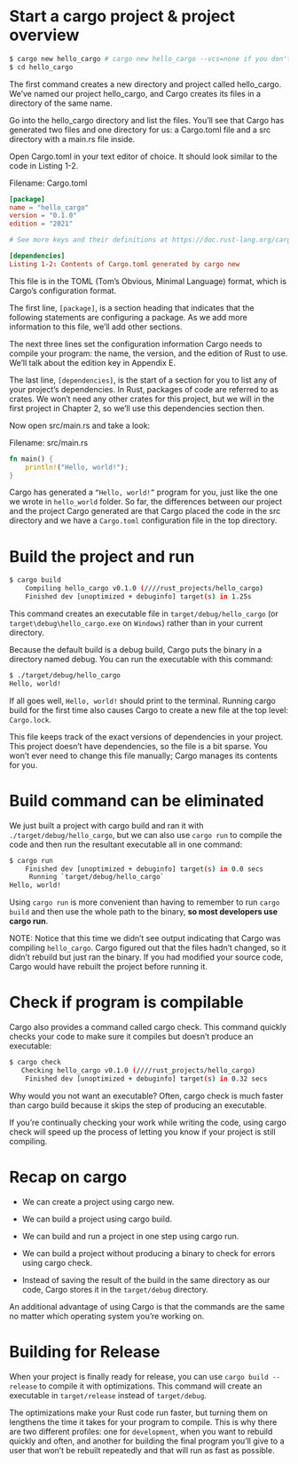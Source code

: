 # Start a cargo project & project overview

```bash
$ cargo new hello_cargo # cargo new hello_cargo --vcs=none if you don't want to initialize a git repo
$ cd hello_cargo
```

The first command creates a new directory and project called hello_cargo. We’ve named our project hello_cargo, and Cargo creates its files in a directory of the same name.

Go into the hello_cargo directory and list the files. You’ll see that Cargo has generated two files and one directory for us: a Cargo.toml file and a src directory with a main.rs file inside.

Open Cargo.toml in your text editor of choice. It should look similar to the code in Listing 1-2.

Filename: Cargo.toml

```toml
[package]
name = "hello_cargo"
version = "0.1.0"
edition = "2021"

# See more keys and their definitions at https://doc.rust-lang.org/cargo/reference/manifest.html

[dependencies]
Listing 1-2: Contents of Cargo.toml generated by cargo new
```

This file is in the TOML (Tom’s Obvious, Minimal Language) format, which is Cargo’s configuration format.

The first line, `[package]`, is a section heading that indicates that the following statements are configuring a package. As we add more information to this file, we’ll add other sections.

The next three lines set the configuration information Cargo needs to compile your program: the name, the version, and the edition of Rust to use. We’ll talk about the edition key in Appendix E.

The last line, `[dependencies]`, is the start of a section for you to list any of your project’s dependencies. In Rust, packages of code are referred to as crates. We won’t need any other crates for this project, but we will in the first project in Chapter 2, so we’ll use this dependencies section then.

Now open src/main.rs and take a look:

Filename: src/main.rs

```rust
fn main() {
    println!("Hello, world!");
}
```

Cargo has generated a `“Hello, world!”` program for you, just like the one we wrote in `hello_world` folder. So far, the differences between our project and the project Cargo generated are that Cargo placed the code in the src directory and we have a `Cargo.toml` configuration file in the top directory.

# Build the project and run

```bash
$ cargo build
    Compiling hello_cargo v0.1.0 (////rust_projects/hello_cargo)
    Finished dev [unoptimized + debuginfo] target(s) in 1.25s
```

This command creates an executable file in `target/debug/hello_cargo` (or `target\debug\hello_cargo.exe` on `Windows`) rather than in your current directory.

Because the default build is a debug build, Cargo puts the binary in a directory named debug. You can run the executable with this command:

```bash
$ ./target/debug/hello_cargo
Hello, world!
```

If all goes well, `Hello, world!` should print to the terminal. Running cargo build for the first time also causes Cargo to create a new file at the top level: `Cargo.lock`.

This file keeps track of the exact versions of dependencies in your project. This project doesn’t have dependencies, so the file is a bit sparse. You won’t ever need to change this file manually; Cargo manages its contents for you.

# Build command can be eliminated

We just built a project with cargo build and ran it with `./target/debug/hello_cargo`, but we can also use `cargo run` to compile the code and then run the resultant executable all in one command:

```bash
$ cargo run
    Finished dev [unoptimized + debuginfo] target(s) in 0.0 secs
     Running `target/debug/hello_cargo`
Hello, world!
```

Using `cargo run` is more convenient than having to remember to run `cargo build` and then use the whole path to the binary, **so most developers use cargo run**.

NOTE: Notice that this time we didn’t see output indicating that Cargo was compiling `hello_cargo`. Cargo figured out that the files hadn’t changed, so it didn’t rebuild but just ran the binary. If you had modified your source code, Cargo would have rebuilt the project before running it.

# Check if program is compilable

Cargo also provides a command called cargo check. This command quickly checks your code to make sure it compiles but doesn’t produce an executable:

```bash
$ cargo check
   Checking hello_cargo v0.1.0 (////rust_projects/hello_cargo)
    Finished dev [unoptimized + debuginfo] target(s) in 0.32 secs
```

Why would you not want an executable? Often, cargo check is much faster than cargo build because it skips the step of producing an executable.

If you’re continually checking your work while writing the code, using cargo check will speed up the process of letting you know if your project is still compiling.

# Recap on cargo

- We can create a project using cargo new.

- We can build a project using cargo build.

- We can build and run a project in one step using cargo run.

- We can build a project without producing a binary to check for errors using cargo check.

- Instead of saving the result of the build in the same directory as our code, Cargo stores it in the `target/debug` directory.

An additional advantage of using Cargo is that the commands are the same no matter which operating system you’re working on.

# Building for Release

When your project is finally ready for release, you can use `cargo build --release` to compile it with optimizations. This command will create an executable in `target/release` instead of `target/debug`.

The optimizations make your Rust code run faster, but turning them on lengthens the time it takes for your program to compile. This is why there are two different profiles: one for `development`, when you want to rebuild quickly and often, and another for building the final program you’ll give to a user that won’t be rebuilt repeatedly and that will run as fast as possible.
